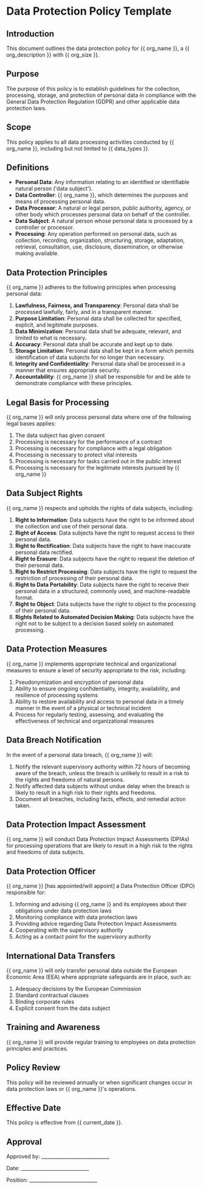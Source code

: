 # Data Protection Policy Template

## Introduction

This document outlines the data protection policy for {{ org_name }}, a {{ org_description }} with {{ org_size }}.

## Purpose

The purpose of this policy is to establish guidelines for the collection, processing, storage, and protection of personal data in compliance with the General Data Protection Regulation (GDPR) and other applicable data protection laws.

## Scope

This policy applies to all data processing activities conducted by {{ org_name }}, including but not limited to {{ data_types }}.

## Definitions

- **Personal Data**: Any information relating to an identified or identifiable natural person ('data subject').
- **Data Controller**: {{ org_name }}, which determines the purposes and means of processing personal data.
- **Data Processor**: A natural or legal person, public authority, agency, or other body which processes personal data on behalf of the controller.
- **Data Subject**: A natural person whose personal data is processed by a controller or processor.
- **Processing**: Any operation performed on personal data, such as collection, recording, organization, structuring, storage, adaptation, retrieval, consultation, use, disclosure, dissemination, or otherwise making available.

## Data Protection Principles

{{ org_name }} adheres to the following principles when processing personal data:

1. **Lawfulness, Fairness, and Transparency**: Personal data shall be processed lawfully, fairly, and in a transparent manner.
2. **Purpose Limitation**: Personal data shall be collected for specified, explicit, and legitimate purposes.
3. **Data Minimization**: Personal data shall be adequate, relevant, and limited to what is necessary.
4. **Accuracy**: Personal data shall be accurate and kept up to date.
5. **Storage Limitation**: Personal data shall be kept in a form which permits identification of data subjects for no longer than necessary.
6. **Integrity and Confidentiality**: Personal data shall be processed in a manner that ensures appropriate security.
7. **Accountability**: {{ org_name }} shall be responsible for and be able to demonstrate compliance with these principles.

## Legal Basis for Processing

{{ org_name }} will only process personal data where one of the following legal bases applies:

1. The data subject has given consent
2. Processing is necessary for the performance of a contract
3. Processing is necessary for compliance with a legal obligation
4. Processing is necessary to protect vital interests
5. Processing is necessary for tasks carried out in the public interest
6. Processing is necessary for the legitimate interests pursued by {{ org_name }}

## Data Subject Rights

{{ org_name }} respects and upholds the rights of data subjects, including:

1. **Right to Information**: Data subjects have the right to be informed about the collection and use of their personal data.
2. **Right of Access**: Data subjects have the right to request access to their personal data.
3. **Right to Rectification**: Data subjects have the right to have inaccurate personal data rectified.
4. **Right to Erasure**: Data subjects have the right to request the deletion of their personal data.
5. **Right to Restrict Processing**: Data subjects have the right to request the restriction of processing of their personal data.
6. **Right to Data Portability**: Data subjects have the right to receive their personal data in a structured, commonly used, and machine-readable format.
7. **Right to Object**: Data subjects have the right to object to the processing of their personal data.
8. **Rights Related to Automated Decision Making**: Data subjects have the right not to be subject to a decision based solely on automated processing.

## Data Protection Measures

{{ org_name }} implements appropriate technical and organizational measures to ensure a level of security appropriate to the risk, including:

1. Pseudonymization and encryption of personal data
2. Ability to ensure ongoing confidentiality, integrity, availability, and resilience of processing systems
3. Ability to restore availability and access to personal data in a timely manner in the event of a physical or technical incident
4. Process for regularly testing, assessing, and evaluating the effectiveness of technical and organizational measures

## Data Breach Notification

In the event of a personal data breach, {{ org_name }} will:

1. Notify the relevant supervisory authority within 72 hours of becoming aware of the breach, unless the breach is unlikely to result in a risk to the rights and freedoms of natural persons.
2. Notify affected data subjects without undue delay when the breach is likely to result in a high risk to their rights and freedoms.
3. Document all breaches, including facts, effects, and remedial action taken.

## Data Protection Impact Assessment

{{ org_name }} will conduct Data Protection Impact Assessments (DPIAs) for processing operations that are likely to result in a high risk to the rights and freedoms of data subjects.

## Data Protection Officer

{{ org_name }} [has appointed/will appoint] a Data Protection Officer (DPO) responsible for:

1. Informing and advising {{ org_name }} and its employees about their obligations under data protection laws
2. Monitoring compliance with data protection laws
3. Providing advice regarding Data Protection Impact Assessments
4. Cooperating with the supervisory authority
5. Acting as a contact point for the supervisory authority

## International Data Transfers

{{ org_name }} will only transfer personal data outside the European Economic Area (EEA) where appropriate safeguards are in place, such as:

1. Adequacy decisions by the European Commission
2. Standard contractual clauses
3. Binding corporate rules
4. Explicit consent from the data subject

## Training and Awareness

{{ org_name }} will provide regular training to employees on data protection principles and practices.

## Policy Review

This policy will be reviewed annually or when significant changes occur in data protection laws or {{ org_name }}'s operations.

## Effective Date

This policy is effective from {{ current_date }}.

## Approval

Approved by: ____________________________

Date: ____________________________

Position: ____________________________
